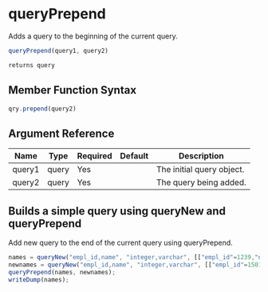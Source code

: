# queryPrepend

Adds a query to the beginning of the current query.

```javascript
queryPrepend(query1, query2)
```

```javascript
returns query
```

## Member Function Syntax

```javascript
qry.prepend(query2)
```

## Argument Reference

| Name | Type | Required | Default | Description |
| --- | --- | --- | --- | --- |
| query1 | query | Yes |  | The initial query object. |
| query2 | query | Yes |  | The query being added. |

## Builds a simple query using queryNew and queryPrepend

Add new query to the end of the current query using queryPrepend.

```javascript
names = queryNew("empl_id,name", "integer,varchar", [["empl_id"=1239,"name"="John"]]);
newnames = queryNew("empl_id,name", "integer,varchar", [["empl_id"=1501,"name"="Jane"]]);
queryPrepend(names, newnames);
writeDump(names);
```
